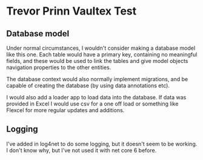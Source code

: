 ﻿# Trevor Prinn Vaultex Test

## Database model

Under normal circumstances, I wouldn't consider making a database model like this one.
Each table would have a primary key, containing no meaningful fields, and these would
be used to link the tables and give model objects navigation properties to the other
entities.

The database context would also normally implement migrations, and be capable of
creating the database (by using data annotations etc).

I would also add a loader
app to load data into the database. If data was provided in Excel I would use
csv for a one off load or something like Flexcel for more regular updates and
additions.

## Logging

I've added in log4net to do some logging, but it doesn't seem to be working.
I don't know why, but I've not used it with net core 6 before.